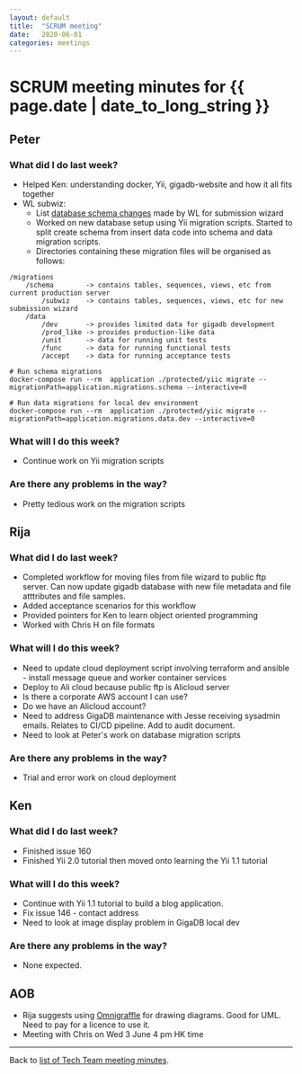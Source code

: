 ```yaml
---
layout: default
title:  "SCRUM meeting"
date:   2020-06-01
categories: meetings
---
```

# SCRUM meeting minutes for {{ page.date | date_to_long_string }}

## Peter

### What did I do last week?
* Helped Ken: understanding  docker, Yii, gigadb-website and how it all fits together
* WL subwiz: 
  * List [database schema changes](https://docs.google.com/spreadsheets/d/15mSA2Qb9qvvvY0d1JufTvWWgZRyelZu-q5SswDGpr3k/edit#gid=0 ) made by WL for submission wizard
  * Worked on new database setup using Yii migration scripts. Started to split create schema from insert data code into schema and data migration scripts.
  * Directories containing these migration files will be organised as follows:
```
/migrations
    /schema        -> contains tables, sequences, views, etc from current production server
        /subwiz    -> contains tables, sequences, views, etc for new submission wizard
    /data
        /dev       -> provides limited data for gigadb development
        /prod_like -> provides production-like data
        /unit      -> data for running unit tests
        /func      -> data for running functional tests
        /accept    -> data for running acceptance tests

# Run schema migrations
docker-compose run --rm  application ./protected/yiic migrate --migrationPath=application.migrations.schema --interactive=0

# Run data migrations for local dev environment
docker-compose run --rm  application ./protected/yiic migrate --migrationPath=application.migrations.data.dev --interactive=0
```

### What will I do this week?
* Continue work on Yii migration scripts

### Are there any problems in the way?
* Pretty tedious work on the migration scripts

## Rija

### What did I do last week?
* Completed workflow for moving files from file wizard to public ftp server. Can now update gigadb database with new file metadata and file atttributes and file samples.
* Added acceptance scenarios for this workflow
* Provided pointers for Ken to learn object oriented programming
* Worked with Chris H on file formats

### What will I do this week?
* Need to update cloud deployment script involving terraform and ansible - install message queue and worker container services
* Deploy to Ali cloud because public ftp is Alicloud server
* Is there a corporate AWS account I can use?
* Do we have an Alicloud account?
* Need to address GigaDB maintenance with Jesse receiving sysadmin emails. Relates to CI/CD pipeline. Add to audit document.
* Need to look at Peter's work on database migration scripts

### Are there any problems in the way?
* Trial and error work on cloud deployment

## Ken

### What did I do last week?
* Finished issue 160
* Finished Yii 2.0 tutorial then moved onto learning the Yii 1.1 tutorial

### What will I do this week?
* Continue with Yii 1.1 tutorial to build a blog application.
* Fix issue 146 - contact address
* Need to look at image display problem in GigaDB local dev

### Are there any problems in the way?
* None expected.

## AOB

* Rija suggests using [Omnigraffle](https://www.omnigroup.com/omnigraffle/) for drawing diagrams. Good for UML. Need to pay for a licence to use it.
* Meeting with Chris on Wed 3 June 4 pm HK time

<hr>

Back to [list of Tech Team meeting minutes][scrum-meetings].

[scrum-meetings]: /techteam/index.html
